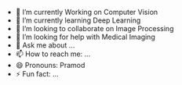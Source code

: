 



- 🔭 I’m currently Working on Computer Vision
- 🌱 I’m currently learning Deep Learning
- 👯 I’m looking to collaborate on Image Processing 
- 🤔 I’m looking for help with Medical Imaging
- 💬 Ask me about ...
- 📫 How to reach me: ...
- 😄 Pronouns: Pramod
- ⚡ Fun fact: ...

<!--**pramod2594/pramod2594** is a ✨ _special_ ✨ repository because its `README.md` (this file) appears on your GitHub profile.

Here are some ideas to get you started:-->

